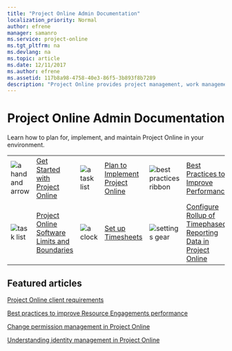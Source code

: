 ```yaml
---
title: "Project Online Admin Documentation"
localization_priority: Normal
author: efrene
manager: samanro
ms.service: project-online
ms.tgt_pltfrm: na
ms.devlang: na
ms.topic: article
ms.date: 12/11/2017
ms.author: efrene
ms.assetid: 117b8a98-4758-40e3-86f5-3b893f8b7289
description: "Project Online provides project management, work management, and portfolio management capabilities for the enterprise in an environment hosted through Office 365. With it, organizations can effectively initiate, select, plan, and deliver projects while tracking time and budget, while also providing extensive reporting capabilities. Learn how to plan for, implement, and manage Project Online with this content set."
---
```


# Project Online Admin Documentation

Learn how to plan for, implement, and maintain Project Online in your environment.

|               |               |               |               |               |               |
| ------------- | ------------- | ------------- | ------------- | ------------- | ------------- |
| ![a hand and arrow](https://docs.microsoft.com/office/media/icons/get-started-planner.png)  | [Get Started with Project Online](/ProjectOnline/get-started-with-project-online.md) | ![a task list](https://docs.microsoft.com/office/media/icons/tasks-planner.png)  | [Plan to Implement Project Online](/ProjectOnline/supporting-your-project-online-adoption-with-a-project-management-office-pmo.md) | ![best practices ribbon](https://docs.microsoft.com/office/media/icons/best-practices-planner.png)  | [Best Practices to Improve Performance](/ProjectOnline/tune-project-online-performance.md) |
| ![task list](https://docs.microsoft.com/office/media/icons/task-list-planning-project.png)  | [Project Online Software Limits and Boundaries](/ProjectOnline/project-online-software-boundaries-and-limits.md) | ![a clock](https://docs.microsoft.com/office/media/icons/clock-planner.png)  | [Set up Timesheets](/ProjectOnline/set-up-timesheets.md) | ![settings gear](https://docs.microsoft.com/office/media/icons/settings.png)  | [Configure Rollup of Timephased Reporting Data in Project Online](/ProjectOnline/configure-rollup-of-timephased-reporting-data-in-project-online.md) |


## Featured articles

[Project Online client requirements](/ProjectOnline/project-online-client-requirements.md)

[Best practices to improve Resource Engagements performance](/ProjectOnline/best-practices-to-improve-resource-engagements-performance.md)

[Change permission management in Project Online](/ProjectOnline/change-permission-management-in-project-online.md)

[Understanding identity management in Project Online](/ProjectOnline/understanding-identity-management-in-project-online.md)
